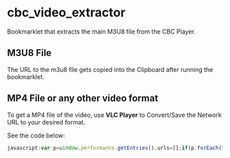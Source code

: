# cbc_video_extractor
Bookmarklet that extracts the main M3U8 file from the CBC Player.

## M3U8 File
The URL to the m3u8 file gets copied into the Clipboard after running the bookmarklet.

## MP4 File or any other video format
To get a MP4 file of the video, use **VLC Player** to Convert/Save the Network URL to your desired format.


See the code below:

```javascript
javascript:var p=window.performance.getEntries(),urls=[];if(p.forEach(function(e){e.name.indexOf("m3u8")>0&&e.name.indexOf("index_0")>0&&urls.push(e.name)}),1==urls.length){var url=urls[0].substring(0,urls[0].indexOf("?"));navigator.clipboard.writeText(url),alert("Video URL Copied")}else urls.length>1?(console.log(urls),alert("Multuple URLs detected - see console")):alert("No video detected - play the video first");
```